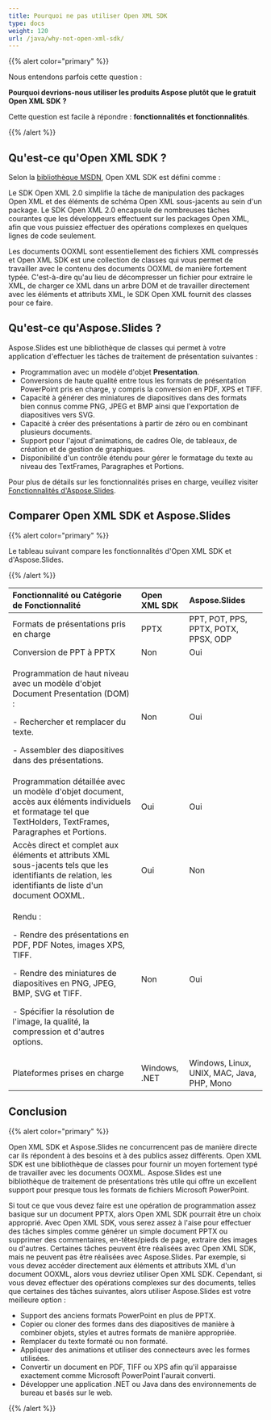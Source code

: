 ```yaml
---
title: Pourquoi ne pas utiliser Open XML SDK
type: docs
weight: 120
url: /java/why-not-open-xml-sdk/
---
```


{{% alert color="primary" %}} 

Nous entendons parfois cette question :

**Pourquoi devrions-nous utiliser les produits Aspose plutôt que le gratuit Open XML SDK ?**

Cette question est facile à répondre : **fonctionnalités et fonctionnalités**.

{{% /alert %}} 
## **Qu'est-ce qu'Open XML SDK ?**
Selon la [bibliothèque MSDN](https://docs.microsoft.com/en-us/office/open-xml/open-xml-sdk), Open XML SDK est défini comme : 

Le SDK Open XML 2.0 simplifie la tâche de manipulation des packages Open XML et des éléments de schéma Open XML sous-jacents au sein d'un package. Le SDK Open XML 2.0 encapsule de nombreuses tâches courantes que les développeurs effectuent sur les packages Open XML, afin que vous puissiez effectuer des opérations complexes en quelques lignes de code seulement.

Les documents OOXML sont essentiellement des fichiers XML compressés et Open XML SDK est une collection de classes qui vous permet de travailler avec le contenu des documents OOXML de manière fortement typée. C'est-à-dire qu'au lieu de décompresser un fichier pour extraire le XML, de charger ce XML dans un arbre DOM et de travailler directement avec les éléments et attributs XML, le SDK Open XML fournit des classes pour ce faire.
## **Qu'est-ce qu'Aspose.Slides ?**
Aspose.Slides est une bibliothèque de classes qui permet à votre application d'effectuer les tâches de traitement de présentation suivantes :

- Programmation avec un modèle d'objet **Presentation**.
- Conversions de haute qualité entre tous les formats de présentation PowerPoint pris en charge, y compris la conversion en PDF, XPS et TIFF.
- Capacité à générer des miniatures de diapositives dans des formats bien connus comme PNG, JPEG et BMP ainsi que l'exportation de diapositives vers SVG.
- Capacité à créer des présentations à partir de zéro ou en combinant plusieurs documents.
- Support pour l'ajout d'animations, de cadres Ole, de tableaux, de création et de gestion de graphiques.
- Disponibilité d'un contrôle étendu pour gérer le formatage du texte au niveau des TextFrames, Paragraphes et Portions.

Pour plus de détails sur les fonctionnalités prises en charge, veuillez visiter [Fonctionnalités d'Aspose.Slides](/slides/java/product-overview/).
## **Comparer Open XML SDK et Aspose.Slides**
{{% alert color="primary" %}} 

Le tableau suivant compare les fonctionnalités d'Open XML SDK et d'Aspose.Slides.

{{% /alert %}} 

|**Fonctionnalité ou Catégorie de Fonctionnalité**|**Open XML SDK**|**Aspose.Slides**|
| :- | :- | :- |
|Formats de présentations pris en charge|PPTX|PPT, POT, PPS, PPTX, POTX, PPSX, ODP|
|Conversion de PPT à PPTX |Non|Oui|
|<p>Programmation de haut niveau avec un modèle d'objet Document Presentation (DOM) :</p><p>- Rechercher et remplacer du texte.</p><p>- Assembler des diapositives dans des présentations.</p>|Non|Oui|
|Programmation détaillée avec un modèle d'objet document, accès aux éléments individuels et formatage tel que TextHolders, TextFrames, Paragraphes et Portions.|Oui|Oui|
|Accès direct et complet aux éléments et attributs XML sous-jacents tels que les identifiants de relation, les identifiants de liste d'un document OOXML.|Oui|Non|
|<p>Rendu :</p><p>- Rendre des présentations en PDF, PDF Notes, images XPS, TIFF.</p><p>- Rendre des miniatures de diapositives en PNG, JPEG, BMP, SVG et TIFF.</p><p>- Spécifier la résolution de l'image, la qualité, la compression et d'autres options.</p>|Non|Oui |
|Plateformes prises en charge|Windows, .NET|Windows, Linux, UNIX, MAC, Java, PHP, Mono|
## **Conclusion**
{{% alert color="primary" %}} 

Open XML SDK et Aspose.Slides ne concurrencent pas de manière directe car ils répondent à des besoins et à des publics assez différents. Open XML SDK est une bibliothèque de classes pour fournir un moyen fortement typé de travailler avec les documents OOXML. Aspose.Slides est une bibliothèque de traitement de présentations très utile qui offre un excellent support pour presque tous les formats de fichiers Microsoft PowerPoint.

Si tout ce que vous devez faire est une opération de programmation assez basique sur un document PPTX, alors Open XML SDK pourrait être un choix approprié. Avec Open XML SDK, vous serez assez à l'aise pour effectuer des tâches simples comme générer un simple document PPTX ou supprimer des commentaires, en-têtes/pieds de page, extraire des images ou d'autres. Certaines tâches peuvent être réalisées avec Open XML SDK, mais ne peuvent pas être réalisées avec Aspose.Slides. Par exemple, si vous devez accéder directement aux éléments et attributs XML d'un document OOXML, alors vous devriez utiliser Open XML SDK. Cependant, si vous devez effectuer des opérations complexes sur des documents, telles que certaines des tâches suivantes, alors utiliser Aspose.Slides est votre meilleure option :

- Support des anciens formats PowerPoint en plus de PPTX.
- Copier ou cloner des formes dans des diapositives de manière à combiner objets, styles et autres formats de manière appropriée.
- Remplacer du texte formaté ou non formaté.
- Appliquer des animations et utiliser des connecteurs avec les formes utilisées.
- Convertir un document en PDF, TIFF ou XPS afin qu'il apparaisse exactement comme Microsoft PowerPoint l'aurait converti.
- Développer une application .NET ou Java dans des environnements de bureau et basés sur le web.

{{% /alert %}}